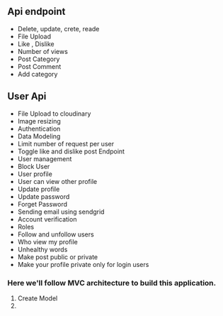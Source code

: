 ## Api endpoint

- Delete, update, crete, reade
- File Upload
- Like , Dislike
- Number of views
- Post Category
- Post Comment
- Add category

## User Api

- File Upload to cloudinary
- Image resizing
- Authentication
- Data Modeling
- Limit number of request per user
- Toggle like and dislike post Endpoint
- User management
- Block User
- User profile
- User can view other profile
- Update profile
- Update password
- Forget Password
- Sending email using sendgrid
- Account verification
- Roles
- Follow and unfollow users
- Who view my profile
- Unhealthy words
- Make post public or private
- Make your profile private only for login users

### Here we'll follow MVC architecture to build this application.

1. Create Model
2. 